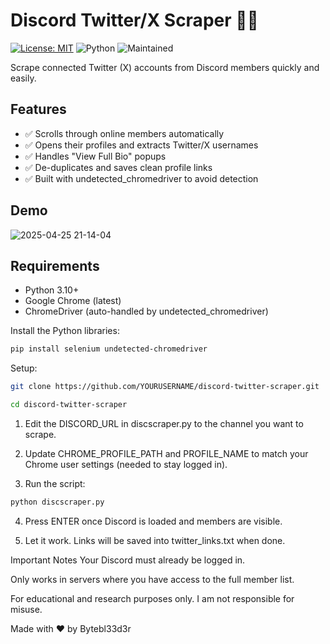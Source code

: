 # Discord Twitter/X Scraper 🕵️‍♂️
  [![License: MIT](https://img.shields.io/badge/License-MIT-yellow.svg)](https://opensource.org/licenses/MIT)
  ![Python](https://img.shields.io/badge/Python-3.8+-blue.svg)
  ![Maintained](https://img.shields.io/badge/Maintained-yes-green.svg)

Scrape connected Twitter (X) accounts from Discord members quickly and easily.

## Features
- ✅ Scrolls through online members automatically
- ✅ Opens their profiles and extracts Twitter/X usernames
- ✅ Handles "View Full Bio" popups
- ✅ De-duplicates and saves clean profile links
- ✅ Built with undetected_chromedriver to avoid detection

## Demo
![2025-04-25 21-14-04](https://github.com/user-attachments/assets/105d4d68-4a75-4757-8b0a-587ccaa648f1)

## Requirements
- Python 3.10+
- Google Chrome (latest)
- ChromeDriver (auto-handled by undetected_chromedriver)

Install the Python libraries:

```bash
pip install selenium undetected-chromedriver

```
Setup:
```bash
git clone https://github.com/YOURUSERNAME/discord-twitter-scraper.git
```
```bash
cd discord-twitter-scraper
```
1. Edit the DISCORD_URL in discscraper.py to the channel you want to scrape.

2. Update CHROME_PROFILE_PATH and PROFILE_NAME to match your Chrome user settings (needed to stay logged in).

3. Run the script:
  ```bash
python discscraper.py
``` 

4. Press ENTER once Discord is loaded and members are visible.

5. Let it work. Links will be saved into twitter_links.txt when done.

Important Notes
Your Discord must already be logged in.

Only works in servers where you have access to the full member list.

For educational and research purposes only. I am not responsible for misuse.

Made with ❤️ by Bytebl33d3r

